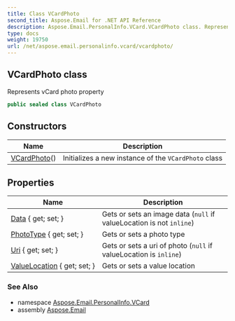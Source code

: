 ```yaml
---
title: Class VCardPhoto
second_title: Aspose.Email for .NET API Reference
description: Aspose.Email.PersonalInfo.VCard.VCardPhoto class. Represents vCard photo property
type: docs
weight: 19750
url: /net/aspose.email.personalinfo.vcard/vcardphoto/
---
```

## VCardPhoto class

Represents vCard photo property

```csharp
public sealed class VCardPhoto
```

## Constructors

| Name | Description |
| --- | --- |
| [VCardPhoto](vcardphoto/)() | Initializes a new instance of the `VCardPhoto` class |

## Properties

| Name | Description |
| --- | --- |
| [Data](../../aspose.email.personalinfo.vcard/vcardphoto/data/) { get; set; } | Gets or sets an image data (`null` if valueLocation is not `inline`) |
| [PhotoType](../../aspose.email.personalinfo.vcard/vcardphoto/phototype/) { get; set; } | Gets or sets a photo type |
| [Uri](../../aspose.email.personalinfo.vcard/vcardphoto/uri/) { get; set; } | Gets or sets a uri of photo (`null` if valueLocation is `inline`) |
| [ValueLocation](../../aspose.email.personalinfo.vcard/vcardphoto/valuelocation/) { get; set; } | Gets or sets a value location |

### See Also

* namespace [Aspose.Email.PersonalInfo.VCard](../../aspose.email.personalinfo.vcard/)
* assembly [Aspose.Email](../../)


